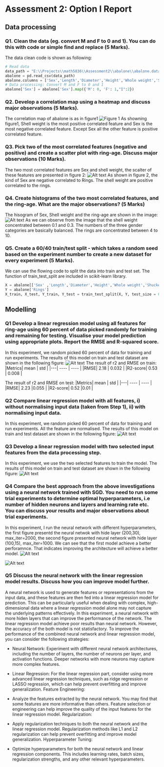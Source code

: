 # Assessment 2: Option I Report
## Data processing

### Q1. Clean the data (eg. convert M and F to 0 and 1). You can do this with code or simple find and replace (5 Marks).
The data clean code is shown as following:
```python
# Read data
data_path = "E:\\Projects\\math5836\\Assessment2\\abalone\\abalone.data"
abalone = pd.read_csv(data_path)
abalone.columns = ['Sex','Length','Diameter','Height','Whole weight','Shucked weight','Viscera weight','Shell weight','Rings']
# Data processing: Convert M and F to 0 and 1
abalone['Sex'] = abalone['Sex'].map({'M': 0, 'F': 1,"I":2})
```

### Q2. Develop a correlation map using a heatmap and discuss major observations (5 Marks).

The correlation map of abalone is as in figure1
![Figure 1](image-1.png)
As showning figure1, Shell weight is the most positive correlated feature and Sex is the most negative correlated feature. Except Sex all the other feature is positive correlated feature. 

### Q3. Pick two of the most correlated features (negative and positive) and create a scatter plot with ring-age. Discuss major observations (10 Marks).
The two most correlated features are Sex and shell weight, the scalter of these features are presented in figure 2:
![Alt text](../feature.png)
As shown in figure 2, the kind of Sex are negative correlated to Rings. The shell weight are positive correlated to the rings.

### Q4. Create histograms of the two most correlated features, and the ring-age. What are the major observations? (5 Marks)
The hisogram of Sex, Shell weight and the ring-age are shown in the image:
![Alt text](image-2.png)
As we can observe from the image that the shell weight concentrated between 0.1 and 0.3. The numbers of the three gender categories are basically balanced. The rings are concentrated between 4 to 10. 
### Q5. Create a 60/40 train/test split - which takes a random seed based on the experiment number to create a new dataset for every experiment (5 Marks).
We can use the flowing code to split the data into train and test set. The function of train_test_split are included in scikit-learn library.
```python
X = abalone[['Sex' ,'Length','Diameter','Height','Whole weight','Shucked weight','Viscera weight','Shell weight']]
Y = abalone['Rings']
X_train, X_test, Y_train, Y_test = train_test_split(X, Y, test_size = 0.4, random_state=5)
```
## Modelling

### Q1 Develop a linear regression model using all features for ring-age using 60 percent of data picked randomly for training and remaining for testing. Visualise your model prediction using appropriate plots. Report the RMSE and R-squared score.
In this experiment, we random picked 60 percent of data for training and run experiments. The results of this model on train and test dataset are shown in the following figure:
![Alt text](image-3.png)
The result of r2 and RMSE on train:
|Metrics|  mean   | std  |
|---|  ----  | ----  |
|RMSE| 2.18  | 0.032 |
|R2-score| 0.53  | 0.008 |

The result of r2 and RMSE on test:
|Metrics|  mean   | std  |
|---|  ----  | ----  |
|RMSE| 2.23 |0.055 |
|R2-score| 0.52  |0.01 |
### Q2 Compare linear regression model with all features, i) without normalising input data (taken  from Step 1), ii) with normalising input data.
In this experiment, we random picked 60 percent of data for training and run experiments. All the feature are normalised. The results of this model on train and test dataset are shown in the following figure:
![Alt text](image-4.png)
### Q3 Develop a linear regression model with two selected input features from the data processing step.
In this experiment, we use the two selected features to train the model. The results of this model on train and test dataset are shown in the following figure:
![Alt text](image-5.png)
### Q4 Compare the best approach from the above investigations using a neural network trained with SGD. You need to run some trial experiments to determine optimal hyperparameters, i.e number of hidden neurons and layers and learning rate etc. You can discuss your results and major observations about trial experiments.
In this experiment, I run the neural network with different hyperparameters, the first figure presentd the neural netwok with hide layer (200,30), max_iter=2000, the second figure presented neural network with hide layer (100,15), max_iter=1000. We can see that the first model achieve a better perforamnce. That indicates improving the architecture will achieve a better model. 
![Alt text](image-7.png)

![Alt text](image-8.png)
### Q5 Discuss the neural network with the linear regression model results. Discuss how you can improve model further.
A neural network is used to generate features or representations from the input data, and these features are then fed into a linear regression model for prediction. This can be particularly useful when dealing with complex, high-dimensional data where a linear regression model alone may not capture the underlying patterns effectively. In this experiment, a neural network with more hiden layers that can improve the performance of the network. The linear regression model achieve poor results than neural network. However, the accuracy of the both model is not statisfactory.  To improve the performance of the combined neural network and linear regression model, you can consider the following strategies:

+ Neural Network: Experiment with different neural network architectures, including the number of layers, the number of neurons per layer, and activation functions. Deeper networks with more neurons may capture more complex features.
+ Linear Regression: For the linear regression part, consider using more advanced linear regression techniques, such as ridge regression or LASSO regression, which can help prevent overfitting and improve generalization.
Feature Engineering:

+ Analyze the features extracted by the neural network. You may find that some features are more informative than others. Feature selection or engineering can help improve the quality of the input features for the linear regression model.
Regularization:

+ Apply regularization techniques to both the neural network and the linear regression model. Regularization methods like L1 and L2 regularization can help prevent overfitting and improve model generalization.
Hyperparameter Tuning:

+ Optimize hyperparameters for both the neural network and linear regression components. This includes learning rates, batch sizes, regularization strengths, and any other relevant hyperparameters.